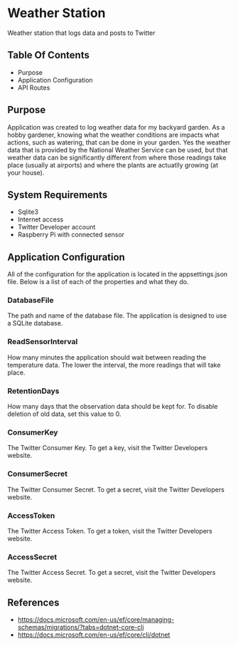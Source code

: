 # Weather Station

Weather station that logs data and posts to Twitter

## Table Of Contents

* Purpose
* Application Configuration
* API Routes

## Purpose 

Application was created to log weather data for my backyard garden. As a hobby gardener, knowing what the 
weather conditions are impacts what actions, such as watering, that can be done in your garden. Yes
the weather data that is provided by the National Weather Service can be used, but that weather data 
can be significantly different from where those readings take place (usually at airports) and where the 
plants are actuatlly growing (at your house).

## System Requirements

* Sqlite3
* Internet access
* Twitter Developer account
* Raspberry Pi with connected sensor

## Application Configuration

All of the configuration for the application is located in the appsettings.json file. 
Below is a list of each of the properties and what they do.

### DatabaseFile

The path and name of the database file. The application is designed to use 
a SQLite database.

### ReadSensorInterval

How many minutes the application should wait between reading the temperature data. 
The lower the interval, the more readings that will take place.

### RetentionDays

How many days that the observation data should be kept for. To disable deletion 
of old data, set this value to 0.

### ConsumerKey

The Twitter Consumer Key. To get a key, visit the Twitter Developers website.

### ConsumerSecret

The Twitter Consumer Secret. To get a secret, visit the Twitter Developers website.

### AccessToken

The Twitter Access Token. To get a token, visit the Twitter Developers website.

### AccessSecret

The Twitter Access Secret. To get a secret, visit the Twitter Developers website.

## References

* https://docs.microsoft.com/en-us/ef/core/managing-schemas/migrations/?tabs=dotnet-core-cli
* https://docs.microsoft.com/en-us/ef/core/cli/dotnet
